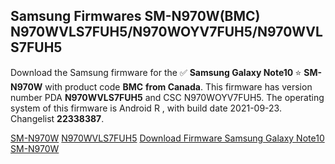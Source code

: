 <h2>Samsung Firmwares SM-N970W(BMC) N970WVLS7FUH5/N970WOYV7FUH5/N970WVLS7FUH5</h2>
Download the Samsung firmware for the ✅ <strong>Samsung Galaxy Note10 </strong> ⭐ <strong>SM-N970W</strong> with product code <strong>BMC</strong> <strong> from Canada</strong>. This firmware has version number PDA <strong>N970WVLS7FUH5</strong> and CSC N970WOYV7FUH5. The operating system of this firmware is Android R , with build date 2021-09-23. Changelist <strong>22338387</strong>.


[SM-N970W](https://samfirm.shop/samsung/model/SM-N970W)
[N970WVLS7FUH5](https://samfirm.shop/samsung/pda/N970WVLS7FUH5)
[Download Firmware Samsung Galaxy Note10 SM-N970W](https://samfirm.shop/samsung/firmware/458538)

